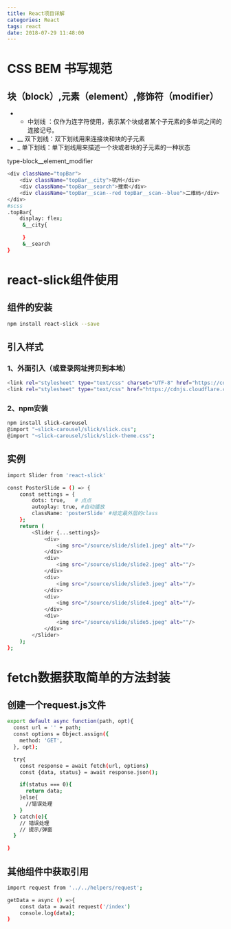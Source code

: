 ```yaml
---
title: React项目详解
categories: React
tags: react
date: 2018-07-29 11:48:00
---
```


# CSS BEM 书写规范
## 块（block）,元素（element）,修饰符（modifier）

* -   中划线 ：仅作为连字符使用，表示某个块或者某个子元素的多单词之间的连接记号。
* __  双下划线：双下划线用来连接块和块的子元素
* _   单下划线：单下划线用来描述一个块或者块的子元素的一种状态

type-block__element_modifier
```bash
<div className="topBar">
    <div className="topBar__city">杭州</div>
    <div className="topBar__search">搜索</div>
    <div className="topBar__scan--red topBar__scan--blue">二维码</div>
</div>
#scss
.topBar{
    display: flex;
     &__city{

     }
     &__search
}
```
# react-slick组件使用
## 组件的安装
```bash
npm install react-slick --save
```
## 引入样式
### 1、外面引入（或登录网址拷贝到本地）
```bash
<link rel="stylesheet" type="text/css" charset="UTF-8" href="https://cdnjs.cloudflare.com/ajax/libs/slick-carousel/1.6.0/slick.min.css" />
<link rel="stylesheet" type="text/css" href="https://cdnjs.cloudflare.com/ajax/libs/slick-carousel/1.6.0/slick-theme.min.css" />
```
### 2、npm安装
```bash
npm install slick-carousel
@import "~slick-carousel/slick/slick.css";
@import "~slick-carousel/slick/slick-theme.css";
```

## 实例
```bash
import Slider from 'react-slick'

const PosterSlide = () => {
    const settings = {
        dots: true,   # 点点
        autoplay: true, #自动播放
        className: 'posterSlide' #给定最外层的class
    };
    return (
        <Slider {...settings}>
            <div>
                <img src="/source/slide/slide1.jpeg" alt=""/>
            </div>
            <div>
                <img src="/source/slide/slide2.jpeg" alt=""/>
            </div>
            <div>
                <img src="/source/slide/slide3.jpeg" alt=""/>
            </div>
            <div>
                <img src="/source/slide/slide4.jpeg" alt=""/>
            </div>
            <div>
                <img src="/source/slide/slide5.jpeg" alt=""/>
            </div>
        </Slider>
    );
};

```

# fetch数据获取简单的方法封装
## 创建一个request.js文件
```bash
export default async function(path, opt){
  const url = '' + path;
  const options = Object.assign({
    method: 'GET',
  }, opt);

  try{
    const response = await fetch(url, options) 
    const {data, status} = await response.json();

    if(status === 0){
      return data;
    }else{
      //错误处理
    }
  } catch(e){
    // 错误处理
    // 提示/弹窗
  }

}
```
## 其他组件中获取引用
```bash
import request from '../../helpers/request';

getData = async () =>{
    const data = await request('/index')
    console.log(data);
}
```
